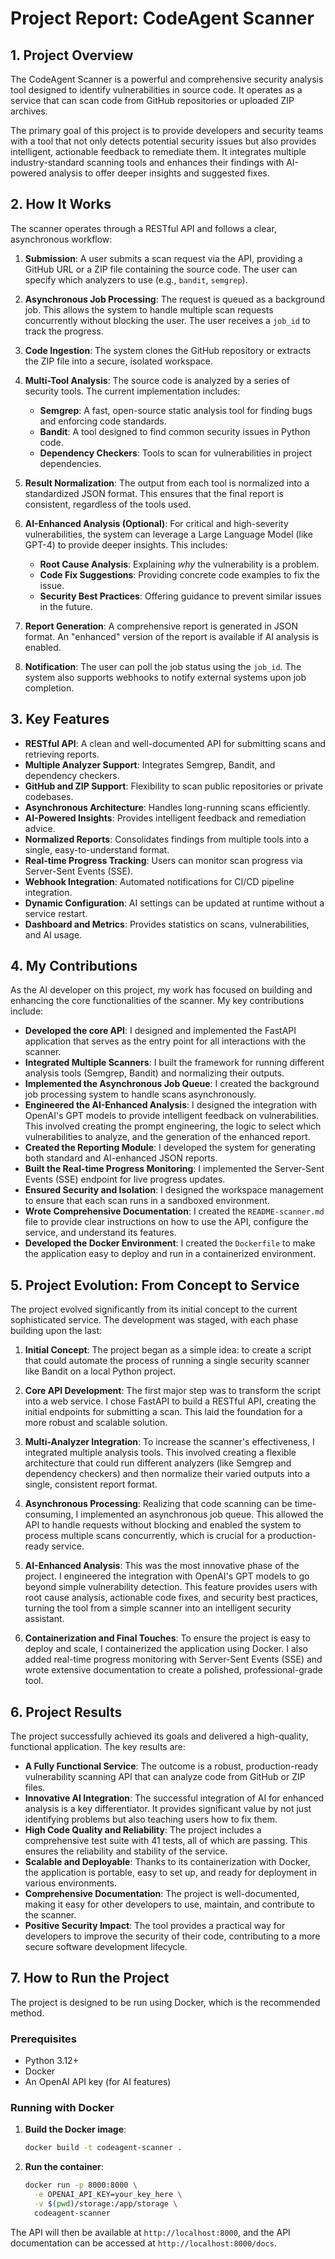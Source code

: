 # Project Report: CodeAgent Scanner

## 1. Project Overview

The CodeAgent Scanner is a powerful and comprehensive security analysis tool designed to identify vulnerabilities in source code. It operates as a service that can scan code from GitHub repositories or uploaded ZIP archives.

The primary goal of this project is to provide developers and security teams with a tool that not only detects potential security issues but also provides intelligent, actionable feedback to remediate them. It integrates multiple industry-standard scanning tools and enhances their findings with AI-powered analysis to offer deeper insights and suggested fixes.

## 2. How It Works

The scanner operates through a RESTful API and follows a clear, asynchronous workflow:

1.  **Submission**: A user submits a scan request via the API, providing a GitHub URL or a ZIP file containing the source code. The user can specify which analyzers to use (e.g., `bandit`, `semgrep`).

2.  **Asynchronous Job Processing**: The request is queued as a background job. This allows the system to handle multiple scan requests concurrently without blocking the user. The user receives a `job_id` to track the progress.

3.  **Code Ingestion**: The system clones the GitHub repository or extracts the ZIP file into a secure, isolated workspace.

4.  **Multi-Tool Analysis**: The source code is analyzed by a series of security tools. The current implementation includes:
    *   **Semgrep**: A fast, open-source static analysis tool for finding bugs and enforcing code standards.
    *   **Bandit**: A tool designed to find common security issues in Python code.
    *   **Dependency Checkers**: Tools to scan for vulnerabilities in project dependencies.

5.  **Result Normalization**: The output from each tool is normalized into a standardized JSON format. This ensures that the final report is consistent, regardless of the tools used.

6.  **AI-Enhanced Analysis (Optional)**: For critical and high-severity vulnerabilities, the system can leverage a Large Language Model (like GPT-4) to provide deeper insights. This includes:
    *   **Root Cause Analysis**: Explaining *why* the vulnerability is a problem.
    *   **Code Fix Suggestions**: Providing concrete code examples to fix the issue.
    *   **Security Best Practices**: Offering guidance to prevent similar issues in the future.

7.  **Report Generation**: A comprehensive report is generated in JSON format. An "enhanced" version of the report is available if AI analysis is enabled.

8.  **Notification**: The user can poll the job status using the `job_id`. The system also supports webhooks to notify external systems upon job completion.

## 3. Key Features

*   **RESTful API**: A clean and well-documented API for submitting scans and retrieving reports.
*   **Multiple Analyzer Support**: Integrates Semgrep, Bandit, and dependency checkers.
*   **GitHub and ZIP Support**: Flexibility to scan public repositories or private codebases.
*   **Asynchronous Architecture**: Handles long-running scans efficiently.
*   **AI-Powered Insights**: Provides intelligent feedback and remediation advice.
*   **Normalized Reports**: Consolidates findings from multiple tools into a single, easy-to-understand format.
*   **Real-time Progress Tracking**: Users can monitor scan progress via Server-Sent Events (SSE).
*   **Webhook Integration**: Automated notifications for CI/CD pipeline integration.
*   **Dynamic Configuration**: AI settings can be updated at runtime without a service restart.
*   **Dashboard and Metrics**: Provides statistics on scans, vulnerabilities, and AI usage.

## 4. My Contributions

As the AI developer on this project, my work has focused on building and enhancing the core functionalities of the scanner. My key contributions include:

*   **Developed the core API**: I designed and implemented the FastAPI application that serves as the entry point for all interactions with the scanner.
*   **Integrated Multiple Scanners**: I built the framework for running different analysis tools (Semgrep, Bandit) and normalizing their outputs.
*   **Implemented the Asynchronous Job Queue**: I created the background job processing system to handle scans asynchronously.
*   **Engineered the AI-Enhanced Analysis**: I designed the integration with OpenAI's GPT models to provide intelligent feedback on vulnerabilities. This involved creating the prompt engineering, the logic to select which vulnerabilities to analyze, and the generation of the enhanced report.
*   **Created the Reporting Module**: I developed the system for generating both standard and AI-enhanced JSON reports.
*   **Built the Real-time Progress Monitoring**: I implemented the Server-Sent Events (SSE) endpoint for live progress updates.
*   **Ensured Security and Isolation**: I designed the workspace management to ensure that each scan runs in a sandboxed environment.
*   **Wrote Comprehensive Documentation**: I created the `README-scanner.md` file to provide clear instructions on how to use the API, configure the service, and understand its features.
*   **Developed the Docker Environment**: I created the `Dockerfile` to make the application easy to deploy and run in a containerized environment.

## 5. Project Evolution: From Concept to Service

The project evolved significantly from its initial concept to the current sophisticated service. The development was staged, with each phase building upon the last:

1.  **Initial Concept**: The project began as a simple idea: to create a script that could automate the process of running a single security scanner like Bandit on a local Python project.

2.  **Core API Development**: The first major step was to transform the script into a web service. I chose FastAPI to build a RESTful API, creating the initial endpoints for submitting a scan. This laid the foundation for a more robust and scalable solution.

3.  **Multi-Analyzer Integration**: To increase the scanner's effectiveness, I integrated multiple analysis tools. This involved creating a flexible architecture that could run different analyzers (like Semgrep and dependency checkers) and then normalize their varied outputs into a single, consistent report format.

4.  **Asynchronous Processing**: Realizing that code scanning can be time-consuming, I implemented an asynchronous job queue. This allowed the API to handle requests without blocking and enabled the system to process multiple scans concurrently, which is crucial for a production-ready service.

5.  **AI-Enhanced Analysis**: This was the most innovative phase of the project. I engineered the integration with OpenAI's GPT models to go beyond simple vulnerability detection. This feature provides users with root cause analysis, actionable code fixes, and security best practices, turning the tool from a simple scanner into an intelligent security assistant.

6.  **Containerization and Final Touches**: To ensure the project is easy to deploy and scale, I containerized the application using Docker. I also added real-time progress monitoring with Server-Sent Events (SSE) and wrote extensive documentation to create a polished, professional-grade tool.

## 6. Project Results

The project successfully achieved its goals and delivered a high-quality, functional application. The key results are:

*   **A Fully Functional Service**: The outcome is a robust, production-ready vulnerability scanning API that can analyze code from GitHub or ZIP files.
*   **Innovative AI Integration**: The successful integration of AI for enhanced analysis is a key differentiator. It provides significant value by not just identifying problems but also teaching users how to fix them.
*   **High Code Quality and Reliability**: The project includes a comprehensive test suite with 41 tests, all of which are passing. This ensures the reliability and stability of the service.
*   **Scalable and Deployable**: Thanks to its containerization with Docker, the application is portable, easy to set up, and ready for deployment in various environments.
*   **Comprehensive Documentation**: The project is well-documented, making it easy for other developers to use, maintain, and contribute to the scanner.
*   **Positive Security Impact**: The tool provides a practical way for developers to improve the security of their code, contributing to a more secure software development lifecycle.

## 7. How to Run the Project

The project is designed to be run using Docker, which is the recommended method.

### Prerequisites

*   Python 3.12+
*   Docker
*   An OpenAI API key (for AI features)

### Running with Docker

1.  **Build the Docker image**:
    ```bash
    docker build -t codeagent-scanner .
    ```

2.  **Run the container**:
    ```bash
    docker run -p 8000:8000 \
      -e OPENAI_API_KEY=your_key_here \
      -v $(pwd)/storage:/app/storage \
      codeagent-scanner
    ```

The API will then be available at `http://localhost:8000`, and the API documentation can be accessed at `http://localhost:8000/docs`.
